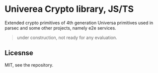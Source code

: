 # Univerea Crypto library, JS/TS

Extended crypto primitives of 4th generation Universa primitives used
in parsec and some other projects, namely e2e services.

> under construction, not ready for any evaluation.

## Licesnse 

MIT, see the repository.